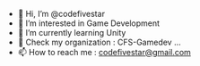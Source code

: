 - 👋 Hi, I’m @codefivestar
- 👀 I’m interested in Game Development
- 🌱 I’m currently learning Unity
- 💞️ Check my organization : CFS-Gamedev ...
- 📫 How to reach me : codefivestar@gmail.com

<!---
codefivestar/codefivestar is a ✨ special ✨ repository because its `README.md` (this file) appears on your GitHub profile.
You can click the Preview link to take a look at your changes.
--->
